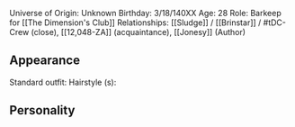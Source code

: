 
Universe of Origin: Unknown
Birthday: 3/18/140XX
Age: 28
Role: Barkeep for [[The Dimension's Club]]
Relationships: [[Sludge]] / [[Brinstar]] / #tDC-Crew (close), [[12,048-ZA]] (acquaintance), [[Jonesy]] (Author) 

Appearance
---

Standard outfit:
Hairstyle (s):

Personality
---

